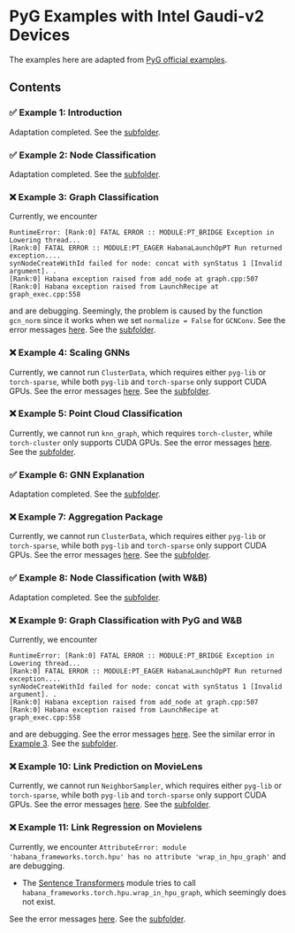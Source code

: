 # PyG Examples with Intel Gaudi-v2 Devices

The examples here are adapted from [PyG official examples](https://pytorch-geometric.readthedocs.io/en/stable/get_started/colabs.html).

## Contents

### ✅ Example 1: Introduction

Adaptation completed.
See the [subfolder](Example1/).

### ✅ Example 2: Node Classification

Adaptation completed.
See the [subfolder](Example2/).

### ❌ Example 3: Graph Classification

Currently, we encounter

```plaintext
RuntimeError: [Rank:0] FATAL ERROR :: MODULE:PT_BRIDGE Exception in Lowering thread...
[Rank:0] FATAL ERROR :: MODULE:PT_EAGER HabanaLaunchOpPT Run returned exception....
synNodeCreateWithId failed for node: concat with synStatus 1 [Invalid argument]. .
[Rank:0] Habana exception raised from add_node at graph.cpp:507
[Rank:0] Habana exception raised from LaunchRecipe at graph_exec.cpp:558
```

and are debugging.
Seemingly, the problem is caused by the function `gcn_norm` since it works when we set `normalize = False` for `GCNConv`.
See the error messages [here](Example3/error.pdf).
See the [subfolder](Example3/).

### ❌ Example 4: Scaling GNNs

Currently, we cannot run `ClusterData`, which requires either `pyg-lib` or `torch-sparse`, while both `pyg-lib` and `torch-sparse` only support CUDA GPUs.
See the error messages [here](Example4/error.pdf).
See the [subfolder](Example4/).

### ❌ Example 5: Point Cloud Classification

Currently, we cannot run `knn_graph`, which requires `torch-cluster`, while `torch-cluster` only supports CUDA GPUs.
See the error messages [here](Example5/error.pdf).
See the [subfolder](Example5/).

### ✅ Example 6: GNN Explanation

Adaptation completed.
See the [subfolder](Example6/).

### ❌ Example 7: Aggregation Package

Currently, we cannot run `ClusterData`, which requires either `pyg-lib` or `torch-sparse`, while both `pyg-lib` and `torch-sparse` only support CUDA GPUs.
See the error messages [here](Example7/error.pdf).
See the [subfolder](Example7/).

### ✅ Example 8: Node Classification (with W&B)

Adaptation completed.
See the [subfolder](Example8/).

### ❌ Example 9: Graph Classification with PyG and W&B

Currently, we encounter

```plaintext
RuntimeError: [Rank:0] FATAL ERROR :: MODULE:PT_BRIDGE Exception in Lowering thread...
[Rank:0] FATAL ERROR :: MODULE:PT_EAGER HabanaLaunchOpPT Run returned exception....
synNodeCreateWithId failed for node: concat with synStatus 1 [Invalid argument]. .
[Rank:0] Habana exception raised from add_node at graph.cpp:507
[Rank:0] Habana exception raised from LaunchRecipe at graph_exec.cpp:558
```

and are debugging.
See the error messages [here](Example9/error.pdf).
See the similar error in [Example 3](#-example-3-graph-classification).
See the [subfolder](Example9/).

### ❌ Example 10: Link Prediction on MovieLens

Currently, we cannot run `NeighborSampler`, which requires either `pyg-lib` or `torch-sparse`, while both `pyg-lib` and `torch-sparse` only support CUDA GPUs.
See the error messages [here](Example10/error.pdf).
See the [subfolder](Example10/).

### ❌ Example 11: Link Regression on Movielens

Currently, we encounter `AttributeError: module 'habana_frameworks.torch.hpu' has no attribute 'wrap_in_hpu_graph'` and are debugging.

- The [Sentence Transformers](https://sbert.net/index.html) module tries to call `habana_frameworks.torch.hpu.wrap_in_hpu_graph`, which seemingly does not exist.

See the error messages [here](Example11/error.pdf).
See the [subfolder](Example11/).
